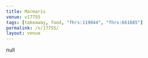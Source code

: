 ```yaml
---
title: Marmaris
venue: v17755
tags: [takeaway, food, "fhrs:119044", "fhrs:661885"]
permalink: /v/17755/
layout: venue
---
```

null